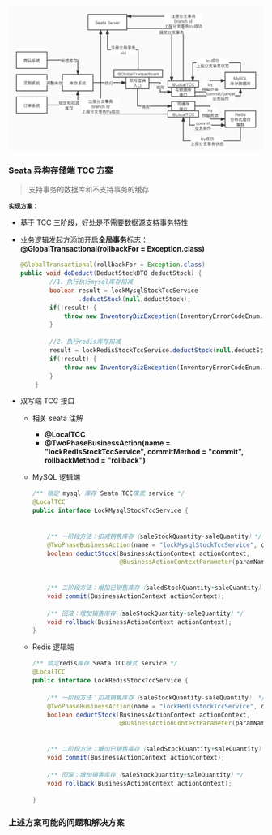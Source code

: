![077_Seata_TCC异构存储分布式事务](imgs/077_Seata_TCC异构存储分布式事务.jpg)

### Seata 异构存储端 TCC 方案

> 支持事务的数据库和不支持事务的缓存

**`实现方案：`**

- 基于 TCC 三阶段，好处是不需要数据源支持事务特性

- 业务逻辑发起方添加开启**全局事务**标志： **@GlobalTransactional(rollbackFor = Exception.class)**

  ```java
  @GlobalTransactional(rollbackFor = Exception.class)
  public void doDeduct(DeductStockDTO deductStock) {
          //1、执行执行mysql库存扣减
          boolean result = lockMysqlStockTccService
                  .deductStock(null,deductStock);
          if(!result) {
              throw new InventoryBizException(InventoryErrorCodeEnum.PRODUCT_SKU_STOCK_NOT_FOUND_ERROR);
          }
  
          //2、执行redis库存扣减
          result = lockRedisStockTccService.deductStock(null,deductStock);
          if(!result) {
              throw new InventoryBizException(InventoryErrorCodeEnum.PRODUCT_SKU_STOCK_NOT_FOUND_ERROR);
          }
      }
  ```

- 双写端 TCC 接口

  - 相关 seata 注解

    - **@LocalTCC**
    - **@TwoPhaseBusinessAction(name = "lockRedisStockTccService", commitMethod = "commit", rollbackMethod = "rollback")**

  - MySQL 逻辑端

    ```java
    /** 锁定 mysql 库存 Seata TCC模式 service */
    @LocalTCC
    public interface LockMysqlStockTccService {
    
    
        /** 一阶段方法：扣减销售库存（saleStockQuantity-saleQuantity）*/
        @TwoPhaseBusinessAction(name = "lockMysqlStockTccService", commitMethod = "commit", rollbackMethod = "rollback")
        boolean deductStock(BusinessActionContext actionContext,
                            @BusinessActionContextParameter(paramName = "deductStock") DeductStockDTO deductStock);
    
    
        /** 二阶段方法：增加已销售库存（saledStockQuantity+saleQuantity）*/
        void commit(BusinessActionContext actionContext);
    
        /** 回滚：增加销售库存（saleStockQuantity+saleQuantity）*/
        void rollback(BusinessActionContext actionContext);
    }
    ```

  - Redis 逻辑端

    ```java
    /** 锁定redis库存 Seata TCC模式 service */
    @LocalTCC
    public interface LockRedisStockTccService {
    
        /** 一阶段方法：扣减销售库存（saleStockQuantity-saleQuantity） */
        @TwoPhaseBusinessAction(name = "lockRedisStockTccService", commitMethod = "commit", rollbackMethod = "rollback")
        boolean deductStock(BusinessActionContext actionContext,
                            @BusinessActionContextParameter(paramName = "deductStock") DeductStockDTO deductStock);
    
    
        /** 二阶段方法：增加已销售库存（saledStockQuantity+saleQuantity）*/
        void commit(BusinessActionContext actionContext);
    
        /** 回滚：增加销售库存（saleStockQuantity+saleQuantity）*/
        void rollback(BusinessActionContext actionContext);
    
    }
    ```

    

### 上述方案可能的问题和解决方案

